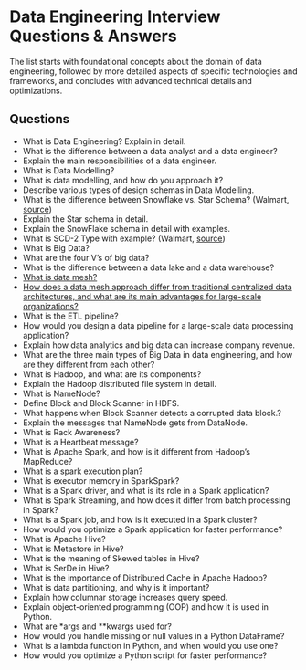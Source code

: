 # Data Engineering Interview Questions & Answers

The list starts with foundational concepts about the domain of data engineering, followed by more detailed aspects of specific technologies and frameworks, and concludes with advanced technical details and optimizations.

## Questions
* What is Data Engineering? Explain in detail.
* What is the difference between a data analyst and a data engineer?
* Explain the main responsibilities of a data engineer.
* What is Data Modelling?
* What is data modelling, and how do you approach it?
* Describe various types of design schemas in Data Modelling.
* What is the difference between Snowflake vs. Star Schema? (Walmart, [source](https://medium.com/@03nishchayagarwal/senior-data-engineer-experience-at-Walmart-3eb11aba1cdd))
* Explain the Star schema in detail.
* Explain the SnowFlake schema in detail with examples.
* What is SCD-2 Type with example? (Walmart, [source](https://medium.com/@03nishchayagarwal/senior-data-engineer-experience-at-Walmart-3eb11aba1cdd))
* What is Big Data?
* What are the four V’s of big data?
* What is the difference between a data lake and a data warehouse?
* [What is data mesh?](https://github.com/longnguyendata/Interview-Answers/tree/main#what-is-data-mesh)
* [How does a data mesh approach differ from traditional centralized data architectures, and what are its main advantages for large-scale organizations?](https://github.com/longnguyendata/Interview-Answers/tree/main#how-is-data-mesh-approach-different-from-traditional-centralized-data-architectures)
* What is the ETL pipeline?
* How would you design a data pipeline for a large-scale data processing application?
* Explain how data analytics and big data can increase company revenue.
* What are the three main types of Big Data in data engineering, and how are they different from each other?
* What is Hadoop, and what are its components?
* Explain the Hadoop distributed file system in detail.
* What is NameNode?
* Define Block and Block Scanner in HDFS.
* What happens when Block Scanner detects a corrupted data block.?
* Explain the messages that NameNode gets from DataNode.
* What is Rack Awareness?
* What is a Heartbeat message?
* What is Apache Spark, and how is it different from Hadoop’s MapReduce?
* What is a spark execution plan?
* What is executor memory in SparkSpark?
* What is a Spark driver, and what is its role in a Spark application?
* What is Spark Streaming, and how does it differ from batch processing in Spark?
* What is a Spark job, and how is it executed in a Spark cluster?
* How would you optimize a Spark application for faster performance?
* What is Apache Hive?
* What is Metastore in Hive?
* What is the meaning of Skewed tables in Hive?
* What is SerDe in Hive?
* What is the importance of Distributed Cache in Apache Hadoop?
* What is data partitioning, and why is it important?
* Explain how columnar storage increases query speed.
* Explain object-oriented programming (OOP) and how it is used in Python.
* What are *args and **kwargs used for?
* How would you handle missing or null values in a Python DataFrame?
* What is a lambda function in Python, and when would you use one?
* How would you optimize a Python script for faster performance?
